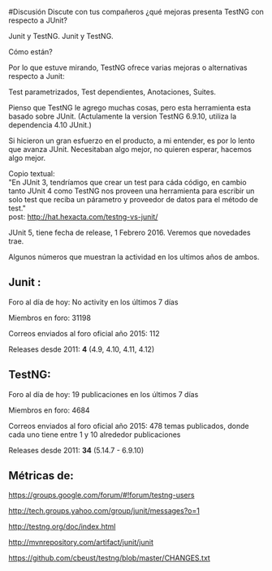 #Discusión
Discute con tus compañeros ¿qué mejoras presenta TestNG con respecto a JUnit?

Junit y TestNG.
Junit y TestNG.

Cómo están?

Por lo que estuve mirando, TestNG ofrece varias mejoras o alternativas respecto a Junit:

 Test parametrizados, Test dependientes, Anotaciones, Suites.

Pienso que TestNG le agrego muchas cosas, pero esta herramienta esta basado sobre JUnit.
(Actulamente la version TestNG 6.9.10, utiliza la dependencia 4.10 JUnit.)

Si hicieron un gran esfuerzo en el producto, a mi entender, es por lo lento que avanza JUnit.
Necesitaban algo mejor, no quieren esperar, hacemos algo mejor.

Copio textual:  
"En JUnit 3, tendríamos que crear un test para cáda código, en cambio tanto JUnit 4 como TestNG nos proveen una herramienta para escribir un solo test que reciba un párametro y proveedor de datos para el método de test."  
 post: http://hat.hexacta.com/testng-vs-junit/
  
JUnit 5, tiene fecha de release, 1 Febrero 2016.  Veremos que novedades trae. 


Algunos números que muestran la actividad en los ultimos años de ambos.

## Junit : 
 
Foro al día de hoy: No activity en los últimos 7 días

 Miembros en foro: 31198

 Correos enviados al foro oficial año 2015: 112

 Releases desde 2011: **4**   (4.9, 4.10, 4.11, 4.12)
 
## TestNG: 
 Foro al día de hoy:  19 publicaciones en los últimos 7 días 

 Miembros en foro: 4684

 Correos enviados al foro oficial año 2015: 478 temas publicados, donde cada uno tiene entre 1 y 10 alrededor publicaciones

 Releases desde 2011:  **34** (5.14.7 - 6.9.10)
  
  
## Métricas de:
 https://groups.google.com/forum/#!forum/testng-users

 http://tech.groups.yahoo.com/group/junit/messages?o=1

 http://testng.org/doc/index.html

 http://mvnrepository.com/artifact/junit/junit

 https://github.com/cbeust/testng/blob/master/CHANGES.txt


